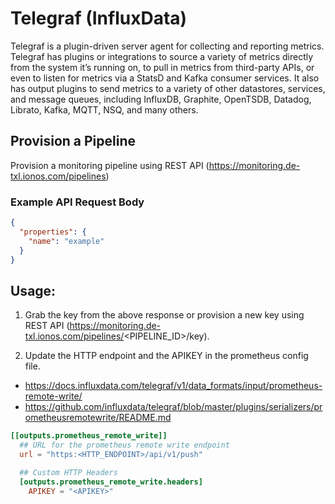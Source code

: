 # Telegraf (InfluxData) 

Telegraf is a plugin-driven server agent for collecting and reporting metrics. Telegraf has plugins or integrations to source a variety of metrics directly from the system it’s running on, to pull in metrics from third-party APIs, or even to listen for metrics via a StatsD and Kafka consumer services. It also has output plugins to send metrics to a variety of other datastores, services, and message queues, including InfluxDB, Graphite, OpenTSDB, Datadog, Librato, Kafka, MQTT, NSQ, and many others.

## Provision a Pipeline
Provision a monitoring pipeline using REST API (https://monitoring.de-txl.ionos.com/pipelines)

### Example API Request Body
```json
{
  "properties": {
    "name": "example"
  }
}
```

## Usage:
1. Grab the key from the above response or provision a new key using REST API (https://monitoring.de-txl.ionos.com/pipelines/<PIPELINE_ID>/key).

2. Update the HTTP endpoint and the APIKEY in the prometheus config file.

- https://docs.influxdata.com/telegraf/v1/data_formats/input/prometheus-remote-write/
- https://github.com/influxdata/telegraf/blob/master/plugins/serializers/prometheusremotewrite/README.md

```toml
[[outputs.prometheus_remote_write]]
  ## URL for the prometheus remote write endpoint
  url = "https:<HTTP_ENDPOINT>/api/v1/push" 

  ## Custom HTTP Headers
  [outputs.prometheus_remote_write.headers]
    APIKEY = "<APIKEY>" 
```

